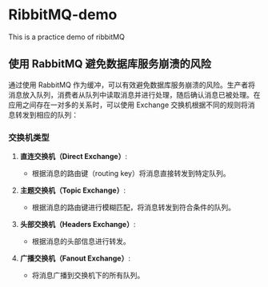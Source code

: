 # RibbitMQ-demo
This is a practice demo of ribbitMQ


## 使用 RabbitMQ 避免数据库服务崩溃的风险

通过使用 RabbitMQ 作为缓冲，可以有效避免数据库服务崩溃的风险。生产者将消息放入队列，消费者从队列中读取消息并进行处理，随后确认消息已被处理。在应用之间存在一对多的关系时，可以使用 Exchange 交换机根据不同的规则将消息转发到相应的队列：

### 交换机类型

1. **直连交换机（Direct Exchange）**:
    - 根据消息的路由键（routing key）将消息直接转发到特定队列。

2. **主题交换机（Topic Exchange）**:
    - 根据消息的路由键进行模糊匹配，将消息转发到符合条件的队列。

3. **头部交换机（Headers Exchange）**:
    - 根据消息的头部信息进行转发。

4. **广播交换机（Fanout Exchange）**:
    - 将消息广播到交换机下的所有队列。

